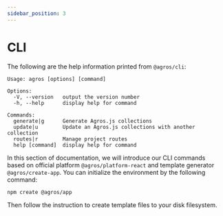 ```yaml
---
sidebar_position: 3
---
```


# CLI

The following are the help information printed from `@agros/cli`:

```
Usage: agros [options] [command]

Options:
  -V, --version   output the version number
  -h, --help      display help for command

Commands:
  generate|g      Generate Agros.js collections
  update|u        Update an Agros.js collections with another collection
  routes|r        Manage project routes
  help [command]  display help for command
```

In this section of documentation, we will introduce our CLI commands based on official platform `@agros/platform-react` and template generator `@agros/create-app`. You can initialize the environment by the following command:

```bash title="Initialize starter template"
npm create @agros/app
```

Then follow the instruction to create template files to your disk filesystem.
